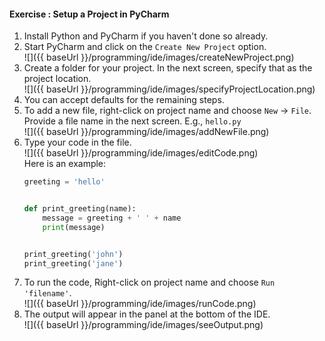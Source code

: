 #### Exercise : Setup a Project in PyCharm

1. Install Python and PyCharm if you haven't done so already.
1. Start PyCharm and click on the `Create New Project` option.<br>
   ![]({{ baseUrl }}/programming/ide/images/createNewProject.png)
1. Create a folder for your project. In the next screen, specify that as the project location.<br>
   ![]({{ baseUrl }}/programming/ide/images/specifyProjectLocation.png)
1. You can accept defaults for the remaining steps.
1. To add a new file, right-click on project name and choose `New` → `File`. Provide a file name in the next screen. E.g., `hello.py`<br>
   ![]({{ baseUrl }}/programming/ide/images/addNewFile.png)
1. Type your code in the file.<br>
   ![]({{ baseUrl }}/programming/ide/images/editCode.png)<br>
   Here is an example:
   ```python
   greeting = 'hello'
   
   
   def print_greeting(name):
       message = greeting + ' ' + name
       print(message)
   
   
   print_greeting('john')
   print_greeting('jane')
   ```
1. To run the code, Right-click on project name and choose `Run 'filename'`.<br>
   ![]({{ baseUrl }}/programming/ide/images/runCode.png)
1. The output will appear in the panel at the bottom of the IDE.<br>
   ![]({{ baseUrl }}/programming/ide/images/seeOutput.png)

